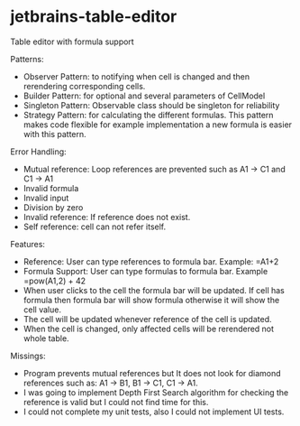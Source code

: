 # jetbrains-table-editor

Table editor with formula support

Patterns:

- Observer Pattern: to notifying when cell is changed and then rerendering corresponding cells.
- Builder Pattern: for optional and several parameters of CellModel
- Singleton Pattern: Observable class should be singleton for reliability
- Strategy Pattern: for calculating the different formulas. This pattern makes code flexible for example implementation a new formula is easier with this pattern.


Error Handling:

- Mutual reference: Loop references are prevented such as A1 -> C1 and C1 -> A1
- Invalid formula
- Invalid input
- Division by zero
- Invalid reference: If reference does not exist.
- Self reference: cell can not refer itself.

Features:
- Reference: User can type references to formula bar. Example: =A1+2
- Formula Support: User can type formulas to formula bar. Example =pow(A1,2) + 42
- When user clicks to the cell the formula bar will be updated. If cell has formula then formula bar will show formula otherwise it will show the cell value.
- The cell will be updated whenever reference of the cell is updated.
- When the cell is changed, only affected cells will be rerendered not whole table.

Missings:
- Program prevents mutual references but It does not look for diamond references such as: A1 -> B1, B1 -> C1, C1 -> A1. 
- I was going to implement Depth First Search algorithm for checking the reference is valid but I could not find time for this.
- I could not complete my unit tests, also I could not implement UI tests.
